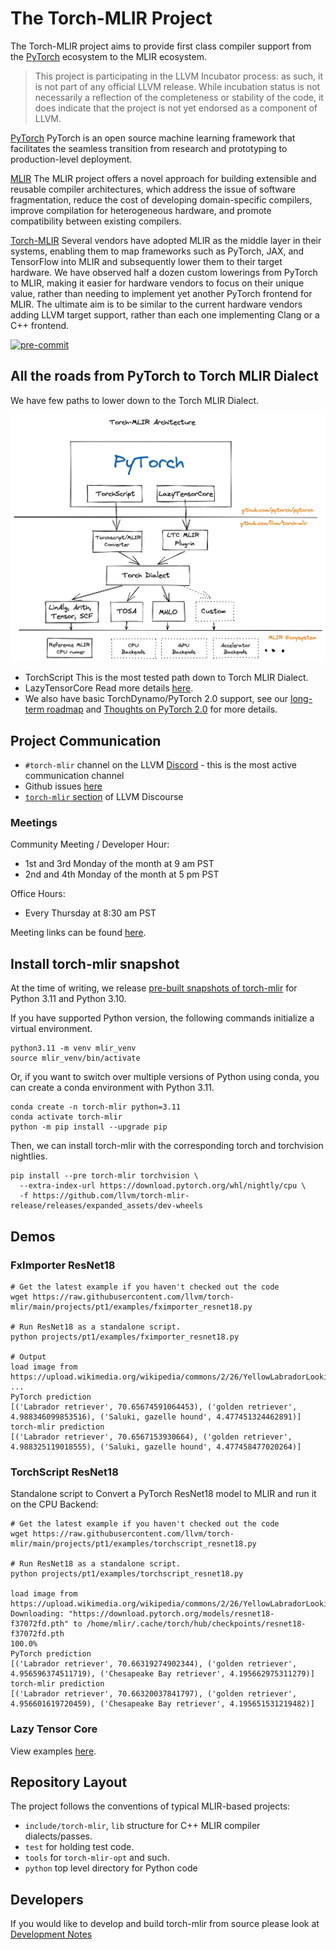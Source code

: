 # The Torch-MLIR Project

The Torch-MLIR project aims to provide first class compiler support from the [PyTorch](https://pytorch.org) ecosystem to the MLIR ecosystem.

> This project is participating in the LLVM Incubator process: as such, it is
not part of any official LLVM release.  While incubation status is not
necessarily a reflection of the completeness or stability of the code, it
does indicate that the project is not yet endorsed as a component of LLVM.

[PyTorch](https://pytorch.org)
PyTorch is an open source machine learning framework that facilitates the seamless transition from research and prototyping to production-level deployment.

[MLIR](https://mlir.llvm.org)
The MLIR project offers a novel approach for building extensible and reusable compiler architectures, which address the issue of software fragmentation, reduce the cost of developing domain-specific compilers, improve compilation for heterogeneous hardware, and promote compatibility between existing compilers.

[Torch-MLIR](https://github.com/llvm/torch-mlir)
Several vendors have adopted MLIR as the middle layer in their systems, enabling them to map frameworks such as PyTorch, JAX, and TensorFlow into MLIR and subsequently lower them to their target hardware. We have observed half a dozen custom lowerings from PyTorch to MLIR, making it easier for hardware vendors to focus on their unique value, rather than needing to implement yet another PyTorch frontend for MLIR. The ultimate aim is to be similar to the current hardware vendors adding LLVM target support, rather than each one implementing Clang or a C++ frontend.

[![pre-commit](https://img.shields.io/badge/pre--commit-enabled-brightgreen?logo=pre-commit)](https://github.com/pre-commit/pre-commit)

## All the roads from PyTorch to Torch MLIR Dialect

We have few paths to lower down to the Torch MLIR Dialect.

![Simplified Architecture Diagram for README](docs/images/readme_architecture_diagram.png)

 - TorchScript
    This is the most tested path down to Torch MLIR Dialect.
 - LazyTensorCore
    Read more details [here](docs/ltc_backend.md).
 - We also have basic TorchDynamo/PyTorch 2.0 support, see our
   [long-term roadmap](docs/roadmap.md) and
   [Thoughts on PyTorch 2.0](https://discourse.llvm.org/t/thoughts-on-pytorch-2-0/67000/3)
   for more details.

## Project Communication

- `#torch-mlir` channel on the LLVM [Discord](https://discord.gg/xS7Z362) - this is the most active communication channel
- Github issues [here](https://github.com/llvm/torch-mlir/issues)
- [`torch-mlir` section](https://llvm.discourse.group/c/projects-that-want-to-become-official-llvm-projects/torch-mlir/41) of LLVM Discourse

### Meetings

Community Meeting / Developer Hour:
- 1st and 3rd Monday of the month at 9 am PST
- 2nd and 4th Monday of the month at 5 pm PST

Office Hours:
- Every Thursday at 8:30 am PST

Meeting links can be found [here](https://discourse.llvm.org/t/new-community-meeting-developer-hour-schedule/73868).

## Install torch-mlir snapshot

At the time of writing, we release [pre-built snapshots of torch-mlir](https://github.com/llvm/torch-mlir-release) for Python 3.11 and Python 3.10.

If you have supported Python version, the following commands initialize a virtual environment.
```shell
python3.11 -m venv mlir_venv
source mlir_venv/bin/activate
```

Or, if you want to switch over multiple versions of Python using conda, you can create a conda environment with Python 3.11.
```shell
conda create -n torch-mlir python=3.11
conda activate torch-mlir
python -m pip install --upgrade pip
```

Then, we can install torch-mlir with the corresponding torch and torchvision nightlies.
```
pip install --pre torch-mlir torchvision \
  --extra-index-url https://download.pytorch.org/whl/nightly/cpu \
  -f https://github.com/llvm/torch-mlir-release/releases/expanded_assets/dev-wheels
```

## Demos

### FxImporter ResNet18
```shell
# Get the latest example if you haven't checked out the code
wget https://raw.githubusercontent.com/llvm/torch-mlir/main/projects/pt1/examples/fximporter_resnet18.py

# Run ResNet18 as a standalone script.
python projects/pt1/examples/fximporter_resnet18.py

# Output
load image from https://upload.wikimedia.org/wikipedia/commons/2/26/YellowLabradorLooking_new.jpg
...
PyTorch prediction
[('Labrador retriever', 70.65674591064453), ('golden retriever', 4.988346099853516), ('Saluki, gazelle hound', 4.477451324462891)]
torch-mlir prediction
[('Labrador retriever', 70.6567153930664), ('golden retriever', 4.988325119018555), ('Saluki, gazelle hound', 4.477458477020264)]
```

### TorchScript ResNet18

Standalone script to Convert a PyTorch ResNet18 model to MLIR and run it on the CPU Backend:

```shell
# Get the latest example if you haven't checked out the code
wget https://raw.githubusercontent.com/llvm/torch-mlir/main/projects/pt1/examples/torchscript_resnet18.py

# Run ResNet18 as a standalone script.
python projects/pt1/examples/torchscript_resnet18.py

load image from https://upload.wikimedia.org/wikipedia/commons/2/26/YellowLabradorLooking_new.jpg
Downloading: "https://download.pytorch.org/models/resnet18-f37072fd.pth" to /home/mlir/.cache/torch/hub/checkpoints/resnet18-f37072fd.pth
100.0%
PyTorch prediction
[('Labrador retriever', 70.66319274902344), ('golden retriever', 4.956596374511719), ('Chesapeake Bay retriever', 4.195662975311279)]
torch-mlir prediction
[('Labrador retriever', 70.66320037841797), ('golden retriever', 4.956601619720459), ('Chesapeake Bay retriever', 4.195651531219482)]
```

### Lazy Tensor Core

View examples [here](docs/ltc_examples.md).

## Repository Layout

The project follows the conventions of typical MLIR-based projects:

* `include/torch-mlir`, `lib` structure for C++ MLIR compiler dialects/passes.
* `test` for holding test code.
* `tools` for `torch-mlir-opt` and such.
* `python` top level directory for Python code

## Developers
If you would like to develop and build torch-mlir from source please look at [Development Notes](docs/development.md)
